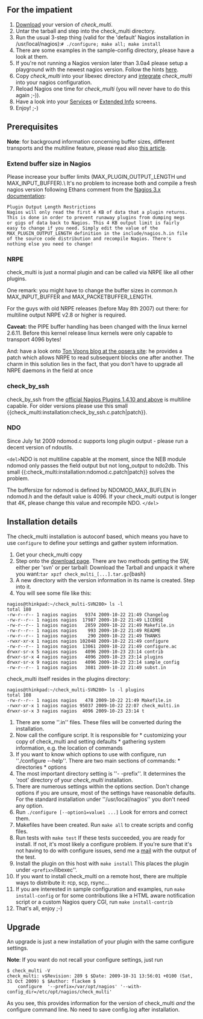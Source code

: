 ## For the impatient

 1.  [Download](download.md) your version of *check_multi*.
 2.  Untar the tarball and step into the check_multi directory.
 3.  Run the usual 3-step thing (valid for the 'default' Nagios installation in /usr/local/nagios):`# ./configure; make all; make install`
 4.  There are some examples in the sample-config directory, please have a look at them.
 5.  If you're not running a Nagios version later than 3.0a4 please setup a playground with the newest nagios version. Follow the hints  [here](installation.md).
 6.  Copy *check_multi* into your libexec directory and [integrate](configuration/nagios.md) *check_multi* into your nagios configuration.
 7.  Reload Nagios one time for *check_multi* (you will never have to do this again ;-)).
 8.  Have a look into your [Services](screenshot/services.md) or [Extended Info](screenshot/extended_info.md) screens.
 9.  Enjoy! ;-) 


## Prerequisites

**Note**: for background information concerning buffer sizes, different transports and the multiline feature, please read also [this article](blog/2009/transports_buffers_and_multiline.md).

### Extend buffer size in Nagios

Please increase your buffer limits (MAX_PLUGIN_OUTPUT_LENGTH und MAX_INPUT_BUFFER).\\
It's no problem to increase both and compile a fresh nagios version following Ethans
comment from the [Nagios 3.x documentation](http://nagios.sourceforge.net/docs/3_0/pluginapi.html):

```  
Plugin Output Length Restrictions  
Nagios will only read the first 4 KB of data that a plugin returns. 
This is done in order to prevent runaway plugins from dumping megs 
or gigs of data back to Nagios. This 4 KB output limit is fairly 
easy to change if you need. Simply edit the value of the
MAX_PLUGIN_OUTPUT_LENGTH definition in the include/nagios.h.in file 
of the source code distribution and recompile Nagios. There's 
nothing else you need to change!  
```


### NRPE

check_multi is just a normal plugin and can be called via NRPE like all other plugins.

One remark: you might have to change the buffer sizes in common.h MAX_INPUT_BUFFER and MAX_PACKETBUFFER_LENGTH.

For the guys with old NRPE releases (before May 8th 2007) out there: for multiline output NRPE v2.8 or higher is required.

**Caveat:** the PIPE buffer handling has been changed with the linux kernel 2.6.11. Before this kernel release linux kernels were only capable to transport 4096 bytes!
 
And: have a look onto [Ton Voons blog at the opsera site](http://opsview-blog.opsera.com/dotorg/2008/08/enhancing-nrpe.html): he provides a patch which allows NRPE to read subsequent blocks one after another. The charm in this solution lies in the fact, that you don't have to upgrade all NRPE daemons in the field at once

###  check_by_ssh 

check_by_ssh from the [official Nagios Plugins 1.4.10 and above](http://sourceforge.net/project/showfiles.php?group_id=29880) is multiline capable. For older versions please use this small {{check_multi:installation:check_by_ssh.c.patch|patch}}.

### NDO
Since July 1st 2009 ndomod.c supports long plugin output - please run a decent version of ndoutils.  

`<del>`NDO is not multiline capable at the moment, since the NEB module ndomod only passes the field output but not long_output to ndo2db.
This small {{:check_multi:installation:ndomod.c.patch|patch}} solves the problem.  
  
The buffersize for ndomod is defined by NDOMOD_MAX_BUFLEN in ndomod.h and the default value is 4096. If your check_multi output is longer that 4K, please change this value and recompile NDO.
`</del>`

## Installation details

The check_multi installation is autoconf based, which means you have to use ```configure``` to define your settings and gather system information.

 1. Get your check_multi copy
 2. Step onto the [download page](download.md). There are two methods getting the SW, either per 'svn' or per tarball: Download the Tarball and unpack it where you want:`tar xpzf check_multi_[...].tar.gz`{bash}
 2.  A new directory with the version information in its name is created. Step into it.
 3.  You will see some file like this:
```
nagios@thinkpad:~/check_multi-SVN280> ls -l
total 180
-rw-r--r-- 1 nagios nagios   9374 2009-10-22 21:49 Changelog
-rw-r--r-- 1 nagios nagios  17987 2009-10-22 21:49 LICENSE
-rw-r--r-- 1 nagios nagios   2859 2009-10-22 21:49 Makefile.in
-rw-r--r-- 1 nagios nagios    993 2009-10-22 21:49 README
-rw-r--r-- 1 nagios nagios    290 2009-10-22 21:49 THANKS
-rwxr-xr-x 1 nagios nagios 102048 2009-10-22 21:49 configure
-rw-r--r-- 1 nagios nagios  13061 2009-10-22 21:49 configure.ac
drwxr-sr-x 5 nagios nagios   4096 2009-10-23 23:14 contrib
drwxr-sr-x 4 nagios nagios   4096 2009-10-23 23:14 plugins
drwxr-sr-x 9 nagios nagios   4096 2009-10-23 23:14 sample_config
-rw-r--r-- 1 nagios nagios   3081 2009-10-22 21:49 subst.in
```

check_multi itself resides in the plugins directory:
```
nagios@thinkpad:~/check_multi-SVN280> ls -l plugins
total 108
-rw-r--r-- 1 nagios nagios   478 2009-10-22 21:49 Makefile.in
-rwxr-xr-x 1 nagios nagios 95037 2009-10-22 22:07 check_multi.in
drwxr-sr-x 3 nagios nagios  4096 2009-10-23 23:14 t
```

 1.  There are some ''.in'' files. These files will be converted during the installation.
 2.  Now call the configure script. It is responsible for
    * customizing your copy of check_multi and setting defaults
    * gathering system information, e.g. the location of commands
 3.  If you want to know which options to use with configure, run ''./configure --help''.
	There are two main sections of commands:
    * directories
    * options
 4.  The most important directory setting is ''- -prefix''. It determines the 'root' directory of your *check_multi* installation.
 5.  There are numerous settings within the options section. Don't change options if you are unsure, most of the settings have reasonable defaults. For the standard installation under ''/usr/local/nagios'' you don't need any option.
 6.  Run `./configure [--option1=value1 ...]` Look for errors and correct them.
 7.  Makefiles have been created. Run `make all` to create scripts and config files.
 8.  Run tests with `make test` If these tests succeeded, you are ready for install. If not, it's most likely a configure problem. If you're sure that it's not having to do with configure issues, send me a [mail](matthias.flacke@gmx.de) with the output of the test.
 9.  Install the plugin on this host with `make install` This places the plugin under `<prefix>`/libexec''.
 10.  If you want to install check_multi on a remote host, there are multiple ways to distribute it: rcp, scp, rsync...
 11.  If you are interested in sample configuration and examples, run `make install-config` or for some contributions like a HTML aware notification script or a custom Nagios query CGI, run `make install-contrib`
 12.  That's all, enjoy ;-)



## Upgrade

An upgrade is just a new installation of your plugin with the same configure settings.


**Note**: If you want do not recall your configure settings, just run 
```
$ check_multi -V
check_multi: v$Revision: 289 $ $Date: 2009-10-31 13:56:01 +0100 (Sat, 31 Oct 2009) $ $Author: flackem $
    configure  '--prefix=/var/opt/nagios' '--with-config_dir=/etc/opt/nagios/check_multi'
```

As you see, this provides information for the version of check_multi *and* the configure command line.
No need to save config.log after installation.
